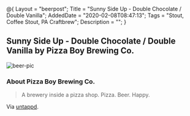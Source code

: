 @{
 Layout = "beerpost";
 Title = "Sunny Side Up - Double Chocolate / Double Vanilla";
 AddedDate = "2020-02-08T08:47:13";
 Tags = "Stout, Coffee Stout, PA Craftbrew";
 Description = "";
 }
 

## Sunny Side Up - Double Chocolate / Double Vanilla by Pizza Boy Brewing Co.

![beer-pic]

### About Pizza Boy Brewing Co.

> A brewery inside a pizza shop. Pizza. Beer. Happy.

Via [untappd][untappd-url].

[untappd-url]: <https://untappd.com//pizzaboybrewing>
[beer-pic]: https://jasonpowley.com/assets/img/2020-02-08-sunny-side-up-double-chocolate-double-vanilla.jpeg "Sunny Side Up - Double Chocolate / Double Vanilla by Pizza Boy Brewing Co."
